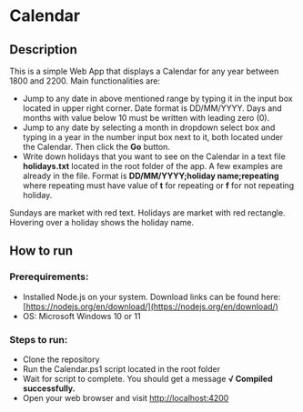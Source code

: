 # Calendar

## Description

This is a simple Web App that displays a Calendar for any year between 1800 and 2200. Main functionalities are:

- Jump to any date in above mentioned range by typing it in the input box located in upper right corner. Date format is DD/MM/YYYY. Days and months with value below 10 must be written with leading zero (0).
- Jump to any date by selecting a month in dropdown select box and typing in a year in the number input box next to it, both located under the Calendar. Then click the **Go** button.
- Write down holidays that you want to see on the Calendar in a text file **holidays.txt** located in the root folder of the app. A few examples are already in the file. Format is **DD/MM/YYYY;holiday name;repeating** where repeating must have value of **t** for repeating or **f** for not repeating holiday.

Sundays are market with red text. Holidays are market with red rectangle. Hovering over a holiday shows the holiday name.

## How to run

### Prerequirements:

- Installed Node.js on your system. Download links can be found here: [https://nodejs.org/en/download/](https://nodejs.org/en/download/)
- OS: Microsoft Windows 10 or 11

### Steps to run:

- Clone the repository
- Run the Calendar.ps1 script located in the root folder
- Wait for script to complete. You should get a message **√ Compiled successfully.**
- Open your web browser and visit [http://localhost:4200](http://localhost:4200/)
